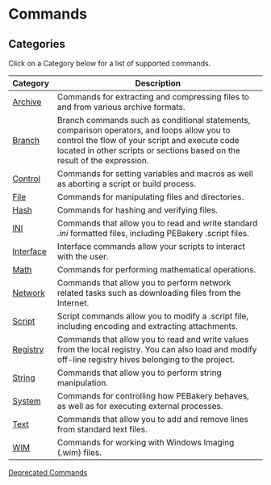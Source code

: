 # Commands

## Categories

Click on a Category below for a list of supported commands.

| Category | Description |
| --- | --- |
| [Archive](./Archive/README.md) | Commands for extracting and compressing files to and from various archive formats. |
| [Branch](./Branch/README.md) | Branch commands such as conditional statements, comparison operators, and loops allow you to control the flow of your script and execute code located in other scripts or sections based on the result of the expression. |
| [Control](./Control/README.md) | Commands for setting variables and macros as well as aborting a script or build process. |
| [File](./File/README.md) | Commands for manipulating files and directories. |
| [Hash](./Hash/README.md) | Commands for hashing and verifying files. |
| [INI](./INI/README.md) | Commands that allow you to read and write standard _.ini_ formatted files, including PEBakery .script files. |
| [Interface](./Interface/README.md) | Interface commands allow your scripts to interact with the user. |
| [Math](./Math/README.md) | Commands for performing mathematical operations. |
| [Network](./Network/README.md) | Commands that allow you to perform network related tasks such as downloading files from the Internet. |
| [Script](./Script/README.md) | Script commands allow you to modify a .script file, including encoding and extracting attachments. |
| [Registry](./Registry/README.md) | Commands that allow you to read and write values from the local registry. You can also load and modify off-line registry hives belonging to the project. |
| [String](./String/README.md) | Commands that allow you to perform string manipulation. |
| [System](./System/README.md) | Commands for controlling how PEBakery behaves, as well as for executing external processes. |
| [Text](./Text/README.md) |  Commands that allow you to add and remove lines from standard text files. |
| [WIM](./WIM/README.md) | Commands for working with Windows Imaging (.wim) files. |

[Deprecated Commands](./Deprecated.md)
